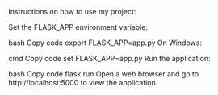 Instructions on how to use my project:

Set the FLASK_APP environment variable:

bash
Copy code
export FLASK_APP=app.py
On Windows:

cmd
Copy code
set FLASK_APP=app.py
Run the application:

bash
Copy code
flask run
Open a web browser and go to http://localhost:5000 to view the application.
